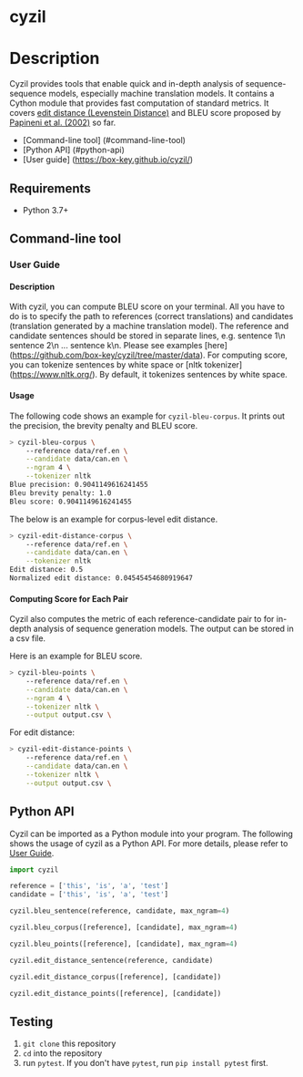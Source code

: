 cyzil
=====

# Description

Cyzil provides tools that enable quick and in-depth analysis of sequence-sequence models, especially machine translation models. It contains a Cython module that provides fast computation of standard metrics. It covers [edit distance (Levenstein Distance)](https://en.wikipedia.org/wiki/Levenshtein_distance) and BLEU score proposed by [Papineni et al. (2002)](https://www.aclweb.org/anthology/P02-1040.pdf) so far.

- [Command-line tool] (#command-line-tool)
- [Python API] (#python-api)
- [User guide] (https://box-key.github.io/cyzil/)

Requirements
------------

* Python 3.7+

Command-line tool
-----------------

### User Guide

#### Description

With cyzil, you can compute BLEU score on your terminal. All you have to do is
to specify the path to references (correct translations) and candidates
(translation generated by a machine translation model).
The reference and candidate sentences should be stored in separate lines, e.g.
sentence 1\n sentence 2\n ... sentence k\n.
Please see examples [here] (https://github.com/box-key/cyzil/tree/master/data).
For computing score, you can tokenize sentences by white space or [nltk tokenizer] (https://www.nltk.org/).
By default, it tokenizes sentences by white space.

#### Usage

The following code shows an example for `cyzil-bleu-corpus`. It prints out the precision, the brevity penalty and BLEU score.

``` bash
> cyzil-bleu-corpus \
    --reference data/ref.en \
    --candidate data/can.en \
    --ngram 4 \
    --tokenizer nltk
Blue precision: 0.9041149616241455
Bleu brevity penalty: 1.0
Bleu score: 0.9041149616241455
```

The below is an example for corpus-level edit distance.

``` bash
> cyzil-edit-distance-corpus \
    --reference data/ref.en \
    --candidate data/can.en \
    --tokenizer nltk
Edit distance: 0.5
Normalized edit distance: 0.04545454680919647
```

#### Computing Score for Each Pair

Cyzil also computes the metric of each reference-candidate pair to for in-depth analysis of sequence generation models. The output can be stored in a csv file.

Here is an example for BLEU score.

``` bash
> cyzil-bleu-points \
    --reference data/ref.en \
    --candidate data/can.en \
    --ngram 4 \
    --tokenizer nltk \
    --output output.csv \
```

For edit distance:

``` bash
> cyzil-edit-distance-points \
    --reference data/ref.en \
    --candidate data/can.en \
    --tokenizer nltk \
    --output output.csv \
```


Python API
----------

Cyzil can be imported as a Python module into your program.
The following shows the usage of cyzil as a Python API.
For more details, please refer to [User Guide](https://box-key.github.io/cyzil/).

``` python
import cyzil

reference = ['this', 'is', 'a', 'test']
candidate = ['this', 'is', 'a', 'test']

cyzil.bleu_sentence(reference, candidate, max_ngram=4)

cyzil.bleu_corpus([reference], [candidate], max_ngram=4)

cyzil.bleu_points([reference], [candidate], max_ngram=4)

cyzil.edit_distance_sentence(reference, candidate)

cyzil.edit_distance_corpus([reference], [candidate])

cyzil.edit_distance_points([reference], [candidate])
```

Testing
-------

1. `git clone` this repository
1. `cd` into the repository
1. run `pytest`. If you don't have `pytest`, run `pip install pytest` first.
